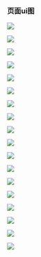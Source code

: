 ### 页面ui图

![](../static/iclock/1.jpg)

![](../static/iclock/2.jpg)

![](../static/iclock/3.jpg)

![](../static/iclock/4.jpg)

![](../static/iclock/5.jpg)

![](../static/iclock/6.jpg)

![](../static/iclock/7.jpg)

![](../static/iclock/8.jpg)

![](../static/iclock/9.jpg)

![](../static/iclock/10.jpg)

![](../static/iclock/11.jpg)

![](../static/iclock/12.jpg)

![](../static/iclock/13.jpg)

![](../static/iclock/14.jpg)

![](../static/iclock/15.jpg)

![](../static/iclock/16.jpg)

![](../static/iclock/17.jpg)

![](../static/iclock/18.jpg)
